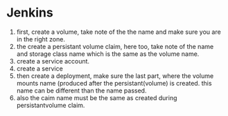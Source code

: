 # Jenkins
1. first, create a volume, take note of the the name and make sure you are in the right zone.
2. the create a persistant volume claim, here too, take note of the name and storage class name which is the same as the volume name.
3. create a service account.
4. create a service
5. then create a deployment, make sure the last part, where the volume mounts name (produced after the persistant(volume) is created. this name can be different than the name passed.
6. also the caim name must be the same as created during persistantvolume claim.
